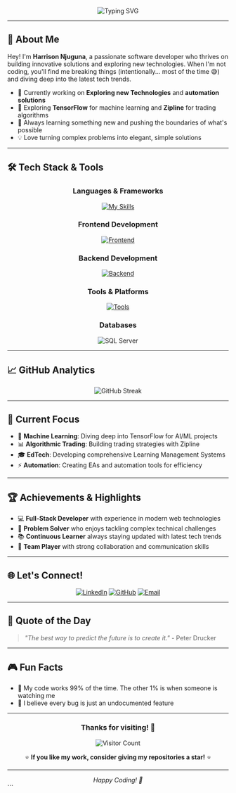 <div align="center">

![Typing SVG](https://readme-typing-svg.herokuapp.com/?lines=Hey+there!+👋;I'm+Harrison+Njuguna;Software+Developer+%26+Tech+Explorer;Welcome+to+my+GitHub!&center=true&size=25&color=58A6FF)

</div>

---

## 🚀 About Me

Hey! I'm **Harrison Njuguna**, a passionate software developer who thrives on building innovative solutions and exploring new technologies. When I'm not coding, you'll find me breaking things (intentionally... most of the time 😅) and diving deep into the latest tech trends.

- 🔭 Currently working on **Exploring new Technologies** and **automation solutions**
- 🌱 Exploring **TensorFlow** for machine learning and **Zipline** for trading algorithms
- 🎯 Always learning something new and pushing the boundaries of what's possible
- 💡 Love turning complex problems into elegant, simple solutions

---

## 🛠️ Tech Stack & Tools

<div align="center">

### Languages & Frameworks
[![My Skills](https://skillicons.dev/icons?i=ts,js,html,css,python,java&perline=6)](https://skillicons.dev)

### Frontend Development
[![Frontend](https://skillicons.dev/icons?i=react,angular,html,css&perline=4)](https://skillicons.dev)

### Backend Development
[![Backend](https://skillicons.dev/icons?i=nestjs,spring,nodejs&perline=3)](https://skillicons.dev)

### Tools & Platforms
[![Tools](https://skillicons.dev/icons?i=git,github,azure,vscode&perline=4)](https://skillicons.dev)

### Databases
![SQL Server](https://img.shields.io/badge/SQL%20Server-CC2927?style=for-the-badge&logo=microsoft%20sql%20server&logoColor=white)

</div>

---

## 📈 GitHub Analytics

<div align="center">



</div>

<div align="center">

![GitHub Streak](https://streak-stats.demolab.com?user=HR363&theme=tokyonight&hide_border=true)

</div>

---

## 🎯 Current Focus

- 🤖 **Machine Learning**: Diving deep into TensorFlow for AI/ML projects
- 📊 **Algorithmic Trading**: Building trading strategies with Zipline
- 🎓 **EdTech**: Developing comprehensive Learning Management Systems
- ⚡ **Automation**: Creating EAs and automation tools for efficiency

---

## 🏆 Achievements & Highlights

- 💻 **Full-Stack Developer** with experience in modern web technologies
- 🔧 **Problem Solver** who enjoys tackling complex technical challenges
- 📚 **Continuous Learner** always staying updated with latest tech trends
- 🤝 **Team Player** with strong collaboration and communication skills

---

## 🌐 Let's Connect!

<div align="center">

[![LinkedIn](https://img.shields.io/badge/LinkedIn-0A66C2?style=for-the-badge&logo=linkedin&logoColor=white)](https://www.linkedin.com/in/harrison-njuguna-b3b54834a)
[![GitHub](https://img.shields.io/badge/GitHub-181717?style=for-the-badge&logo=github&logoColor=white)](https://github.com/HR363)
[![Email](https://img.shields.io/badge/Email-D14836?style=for-the-badge&logo=gmail&logoColor=white)](mailto:your.email@example.com)

</div>

---

## 💭 Quote of the Day

> *"The best way to predict the future is to create it."* - Peter Drucker

---

## 🎮 Fun Facts

- 🐛 My code works 99% of the time. The other 1% is when someone is watching me
- 🎯 I believe every bug is just an undocumented feature

---

<div align="center">

### Thanks for visiting! 🙏

![Visitor Count](https://komarev.com/ghpvc/?username=HR363&style=for-the-badge&color=58A6FF)

⭐ **If you like my work, consider giving my repositories a star!** ⭐

</div>

---

<div align="center">
<i>Happy Coding! 🚀</i>
</div>
```

